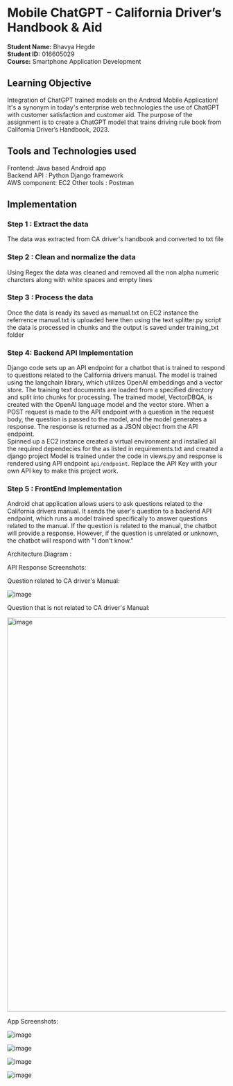 # Mobile ChatGPT - California Driver’s Handbook & Aid

**Student Name:** Bhavya Hegde <br>
**Student ID:** 016605029 <br>
**Course:** Smartphone Application Development <br>
## Learning Objective

Integration of ChatGPT trained models on the Android Mobile Application!
It's a synonym in today's enterprise web technologies the use of ChatGPT with customer satisfaction and customer aid. The purpose of the assignment is to create a ChatGPT model that trains driving rule book from California Driver’s Handbook, 2023.  <br>


## Tools and Technologies used
Frontend: Java based Android app<br/>
Backend API : Python Django framework<br/>
AWS component: EC2
Other tools : Postman

## Implementation
### Step 1 : Extract the data 
The data was extracted from CA driver's handbook and converted to txt file
### Step 2 : Clean and normalize the data
Using Regex the data was cleaned and removed all the non alpha numeric charcters along with white spaces and empty lines
### Step 3 : Process the data
Once the data is ready its saved as manual.txt on EC2 instance the referrence manual.txt is uploaded here
then using the text splitter.py script the data is processed in chunks and the output is saved under training_txt folder
###  Step 4: Backend API Implementation
Django code sets up an API endpoint for a chatbot that is trained to respond to questions related to the California drivers manual. The model is trained using the langchain library, which utilizes OpenAI embeddings and a vector store. The training text documents are loaded from a specified directory and split into chunks for processing. The trained model, VectorDBQA, is created with the OpenAI language model and the vector store. When a POST request is made to the API endpoint with a question in the request body, the question is passed to the model, and the model generates a response. The response is returned as a JSON object from the API endpoint.<br>
Spinned up a EC2 instance created a virtual environment  and installed all the required dependecies for the as listed in requirements.txt and created a django project
Model is trained under the code in views.py and response is rendered using API endpoint `api/endpoint`. Replace the API Key with your own API key to make this project work.
### Step 5 : FrontEnd Implementation
Android chat application allows users to ask questions related to the California drivers manual. It sends the user's question to a backend API endpoint, which runs a model trained specifically to answer questions related to the manual. If the question is related to the manual, the chatbot will provide a response. However, if the question is unrelated or unknown, the chatbot will respond with "I don't know."

Architecture Diagram :

API Response Screenshots:

Question related to CA driver's Manual:

![image](https://user-images.githubusercontent.com/85700971/236658300-324bd9ae-2220-4021-b73b-ff7dd0cc32f6.png)

Question that is not related to CA driver's Manual:

<img width="910" alt="image" src="https://user-images.githubusercontent.com/85700971/236658380-74741e4c-6b69-432f-a952-e250cb109e6b.png">


App Screenshots:

![image](https://user-images.githubusercontent.com/85700971/236658458-17ff3725-a766-4838-9534-df2eab398527.png)

![image](https://user-images.githubusercontent.com/85700971/236658466-c02e9cc3-d6f4-43c7-afd4-5a359521501c.png)

![image](https://user-images.githubusercontent.com/85700971/236658469-321082a6-4bd3-4592-9e4a-e8fff171c15b.png)

![image](https://user-images.githubusercontent.com/85700971/236658473-159b69b1-4c49-463a-b9c4-f05efa15569e.png)














